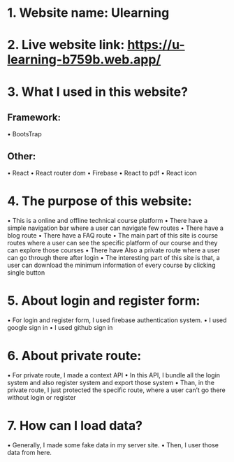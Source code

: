 # 1. Website name: Ulearning

# 2. Live website link: https://u-learning-b759b.web.app/

# 3. What I used in this website?

## Framework:

• BootsTrap

## Other:

• React
• React router dom
• Firebase
• React to pdf
• React icon

# 4. The purpose of this website:

• This is a online and offline technical course platform
• There have a simple navigation bar where a user can navigate few routes
• There have a blog route
• There have a FAQ route
• The main part of this site is course routes where a user can see the specific platform of our course and they can explore those courses
• There have Also a private route where a user can go through there after login
• The interesting part of this site is that, a user can download the minimum information of every course by clicking single button

# 5. About login and register form:

• For login and register form, I used firebase authentication system.
• I used google sign in
• I used github sign in

# 6. About private route:

• For private route, I made a context API
• In this API, I bundle all the login system and also register system and export those system
• Than, in the private route, I just protected the specific route, where a user can’t go there without login or register

# 7. How can I load data?

• Generally, I made some fake data in my server site.
• Then, I user those data from here.
